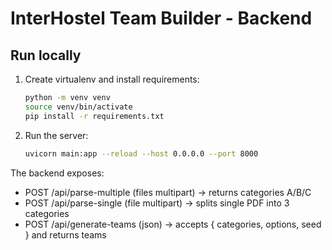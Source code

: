 # InterHostel Team Builder - Backend

## Run locally

1. Create virtualenv and install requirements:
   ```bash
   python -m venv venv
   source venv/bin/activate
   pip install -r requirements.txt
   ```

2. Run the server:
   ```bash
   uvicorn main:app --reload --host 0.0.0.0 --port 8000
   ```

The backend exposes:
- POST /api/parse-multiple (files multipart) -> returns categories A/B/C
- POST /api/parse-single (file multipart) -> splits single PDF into 3 categories
- POST /api/generate-teams (json) -> accepts { categories, options, seed } and returns teams
